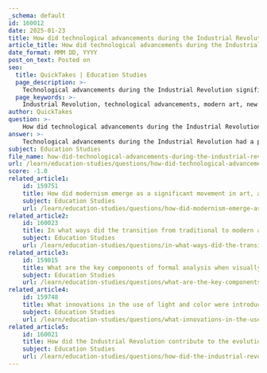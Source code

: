 ```yaml
---
_schema: default
id: 160012
date: 2025-01-23
title: How did technological advancements during the Industrial Revolution influence modern art?
article_title: How did technological advancements during the Industrial Revolution influence modern art?
date_format: MMM DD, YYYY
post_on_text: Posted on
seo:
  title: QuickTakes | Education Studies
  page_description: >-
    Technological advancements during the Industrial Revolution significantly influenced modern art by introducing new materials and techniques, altering subject matter to reflect urbanization, enabling artists to break from traditional institutions, and prompting critical examinations of society and culture.
  page_keywords: >-
    Industrial Revolution, technological advancements, modern art, new materials, Impressionism, urbanization, artistic techniques, subject matter, art institutions, photography, cultural reflection, Expressionism, Cubism, Surrealism
author: QuickTakes
question: >-
    How did technological advancements during the Industrial Revolution influence modern art?
answer: >-
    Technological advancements during the Industrial Revolution had a profound influence on modern art, reshaping not only the techniques and materials used by artists but also the themes and subjects they explored. Here are several key ways in which these advancements impacted the art world:\n\n1. **New Materials and Techniques**: The Industrial Revolution introduced new materials such as synthetic pigments and improved paint formulations, which allowed artists to experiment with color and texture in ways that were previously impossible. The availability of pre-manufactured paints made it easier for artists to work en plein air (outdoors), leading to the development of Impressionism, where capturing the effects of light and atmosphere became a central focus.\n\n2. **Urbanization and Subject Matter**: As people flocked to cities for factory jobs, the urban landscape transformed dramatically. Artists began to depict the realities of modern life, including the hustle and bustle of city streets, industrial scenes, and the lives of the working class. This shift in subject matter was a departure from the traditional themes of historical and religious painting, reflecting the changing social dynamics of the time.\n\n3. **Rejection of Traditional Institutions**: The rise of salons and traditional art institutions became increasingly exclusionary, prompting many artists to seek alternative venues for their work. This led to the establishment of independent exhibitions and movements that embraced new artistic expressions. Artists like the Impressionists broke away from the constraints of academic art, allowing for greater diversity in artistic styles and approaches.\n\n4. **Influence of Technology on Artistic Expression**: The relationship between art and technology became more pronounced, as artists began to explore the implications of industrialization in their work. This included not only the depiction of industrial scenes but also a critical examination of the effects of technology on society and the human experience. The emergence of photography, for instance, challenged traditional notions of representation and realism, prompting artists to explore abstraction and subjective interpretations.\n\n5. **Cultural Reflection and Critique**: The rapid changes brought about by the Industrial Revolution also led artists to reflect on and critique the societal impacts of industrialization, such as alienation, environmental degradation, and the loss of individualism. Movements like Expressionism emerged as a response to these themes, emphasizing emotional experience and the subjective nature of reality.\n\n6. **Global Perspectives**: The Industrial Revolution facilitated greater communication and exchange between cultures, leading to the incorporation of diverse influences in modern art. Artists began to draw inspiration from non-Western art forms, which contributed to the development of movements such as Cubism and Surrealism.\n\nIn summary, the technological advancements of the Industrial Revolution not only transformed the tools and materials available to artists but also reshaped the very nature of artistic expression, leading to a rich diversity of styles and themes that characterize modern art. This period marked a significant departure from traditional art forms, reflecting the complexities of a rapidly changing world.
subject: Education Studies
file_name: how-did-technological-advancements-during-the-industrial-revolution-influence-modern-art.md
url: /learn/education-studies/questions/how-did-technological-advancements-during-the-industrial-revolution-influence-modern-art
score: -1.0
related_article1:
    id: 159751
    title: How did modernism emerge as a significant movement in art, and what were its global influences?
    subject: Education Studies
    url: /learn/education-studies/questions/how-did-modernism-emerge-as-a-significant-movement-in-art-and-what-were-its-global-influences
related_article2:
    id: 160023
    title: In what ways did the transition from traditional to modern art impact the role of salons and academies?
    subject: Education Studies
    url: /learn/education-studies/questions/in-what-ways-did-the-transition-from-traditional-to-modern-art-impact-the-role-of-salons-and-academies
related_article3:
    id: 159815
    title: What are the key components of formal analysis when visually analyzing artworks?
    subject: Education Studies
    url: /learn/education-studies/questions/what-are-the-key-components-of-formal-analysis-when-visually-analyzing-artworks
related_article4:
    id: 159748
    title: What innovations in the use of light and color were introduced during the development of new artistic techniques?
    subject: Education Studies
    url: /learn/education-studies/questions/what-innovations-in-the-use-of-light-and-color-were-introduced-during-the-development-of-new-artistic-techniques
related_article5:
    id: 160021
    title: How did the Industrial Revolution contribute to the evolution of visual culture?
    subject: Education Studies
    url: /learn/education-studies/questions/how-did-the-industrial-revolution-contribute-to-the-evolution-of-visual-culture
---
```


&nbsp;
